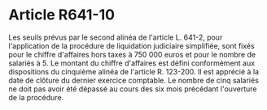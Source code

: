 # Article R641-10

Les seuils prévus par le second alinéa de l'article L. 641-2, pour l'application de la procédure de liquidation judiciaire simplifiée, sont fixés pour le chiffre d'affaires hors taxes à 750 000 euros et pour le nombre de salariés à 5.   Le montant du chiffre d'affaires est défini conformément aux dispositions du cinquième alinéa de l'article R. 123-200. Il est apprécié à la date de clôture du dernier exercice comptable.   Le nombre de cinq salariés ne doit pas avoir été dépassé au cours des six mois précédant l'ouverture de la procédure.